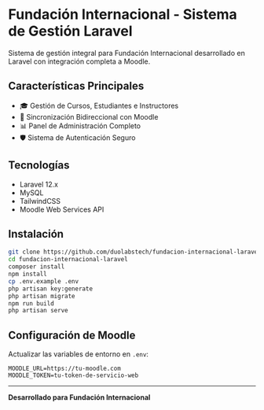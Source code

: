 # Fundación Internacional - Sistema de Gestión Laravel

Sistema de gestión integral para Fundación Internacional desarrollado en Laravel con integración completa a Moodle.

## Características Principales

- 🎓 Gestión de Cursos, Estudiantes e Instructores
- 🔄 Sincronización Bidireccional con Moodle
- 📊 Panel de Administración Completo
- 🛡️ Sistema de Autenticación Seguro

## Tecnologías

- Laravel 12.x
- MySQL
- TailwindCSS
- Moodle Web Services API

## Instalación

```bash
git clone https://github.com/duolabstech/fundacion-internacional-laravel.git
cd fundacion-internacional-laravel
composer install
npm install
cp .env.example .env
php artisan key:generate
php artisan migrate
npm run build
php artisan serve
```

## Configuración de Moodle

Actualizar las variables de entorno en `.env`:

```env
MOODLE_URL=https://tu-moodle.com
MOODLE_TOKEN=tu-token-de-servicio-web
```

---

**Desarrollado para Fundación Internacional**